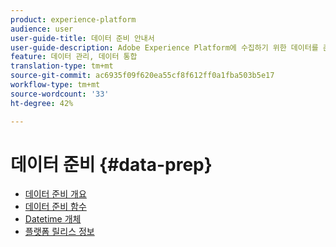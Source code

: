 ```yaml
---
product: experience-platform
audience: user
user-guide-title: 데이터 준비 안내서
user-guide-description: Adobe Experience Platform에 수집하기 위한 데이터를 준비합니다.
feature: 데이터 관리, 데이터 통합
translation-type: tm+mt
source-git-commit: ac6935f09f620ea55cf8f612ff0a1fba503b5e17
workflow-type: tm+mt
source-wordcount: '33'
ht-degree: 42%

---
```



# 데이터 준비 {#data-prep}

* [데이터 준비 개요](home.md)
* [데이터 준비 함수](functions.md)
* [Datetime 개체](dates.md)
* [플랫폼 릴리스 정보](https://www.adobe.com/go/platform-release-notes-en)